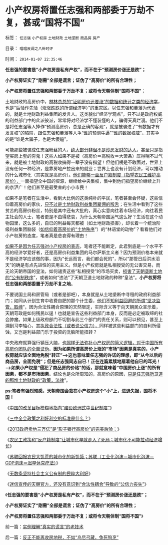 # 小产权房将置任志强和两部委于万劫不复，甚或“国将不国”

标签： `任志强` `小产权房` `土地财政` `土地垄断` `商品房` `房产` 

目录： `唱唱反调之八卦时评`

时间： `2014-01-07 22:35:46`

**任志强的要害是“小产权房是私有产权”，而不在于“预测房价涨还是跌”；**

**小产权房证实了“刚需”全部是谎言；证伪了“高房价”的所有合理性；**

**小产权房将置任志强和两部委于万劫不复；或将令天朝体制“国将不国”**；

土地财政的高房价中，[林林总总的“证明房价还要涨”的数据和统计之类的经济学](../../../2013/10/3/高房价和遗产税的吼猴主义及其宇宙真理的灾难后果.md)，也是“后验作先验（涨涨跌跌的所谓经济学）”的重灾区。以任志强和董藩为代表的，就是土地财政利益集团的发言人。这类貌似“经济学观点”，只不过是政府权威的利益部门中的此派彼派，常常将对经济学不懂装懂的人，骗得天真烂漫。他们不是将任志强等人捧作“预测高房价，总是正确的客观”，就是被骗进了“有数据才有发言权”的陷阱，跟任志强和董藩等人[争“谁的预测牛逼”“谁的数据权威”，](../../../2013/8/24/高房价中体现的社会主义信仰的泡沫，经济如何被毁灭的问题.md)其实争的是“谁是大骗子，也是大傻逼”。

可能那些被骗成任志强粉丝的人，[绝大部分非但不是炒房发财的达人](../../../2013/2/25/限购是救炒房客！不要把自已炒成咸鱼！.md)，甚至只是指望买房上套的穷鬼！这些人如果不是被（高房价＝高税收＝大萧条）压得喘不过气来，就是被土地财政的高税收搞得一辈子没有指望！但他们楞是不敢面对，世界上没有任何一种经济，是靠房地产拉出来的就业；世界上也没有计划经济，可以推动的什么城市化（其实就是高房价）。[他们能够一面反户籍制度（指望农民工维护高房价），](../../../2010/1/29/“户籍制度改革城市化”的本质是浩劫.md)一面指望全中国的资源，继续给中央集权，集中到他们指望房价继续上升的京沪广！他们甚至是最受害的小小市民！

如果不是笔者在生活中，看到大比例的这类纯朴的平民，笔者甚至会怀疑，这些信仰着高房价的家伙，[只不过是土地财政利益集团雇佣的喉舌](../../../2013/3/4/对国五条的民粹反扑，是对政策意志的考验.md)；在生活中看到了这些贫苦的高房价粉丝，特别是其中还有大批的，真心实意向往着市场经济，向往着民主社会的人士，笔者更是不由得悲哀，为什么天朝帝国运气这么好？生活在这个动物园里，这么多的，自已的利益每天都被（如土地财政损害），却长着一个统治阶级利益集团脑袋（[如信仰着高房价的“土地秩序](../../../2011/10/23/占用了国家的土地，贪污了自已的生命.md)”）的“林语堂的动物”？看看他们对小产权房的态度，笔者真是悲哀得有理由！

[如果不是因为任志强对小产权房的表态](../../../2013/11/25/小产权房是完整的私有产权,及“特权，物权，财产权，使用权，……”.md)，笔者还不能断定，此君到底是一个水平不高的经济学爱好者，还是高房价利益集团的马尔萨斯主义者？因为预测价格本来就不是经济学应该做的事，因为“长远而言，我们都会死的”，所以“那管日后洪水滔天”的确是有点先进性的实用主义。但是小产权房就是私相授受的无公害交易，而无论天朝帝国的皇法，如何谴责这些“私相授受”的市场买卖，[损害了天朝垄断土地的“公有制秩序](../../../2012/6/10/为什么金融秩序Order吴英该死.md)”，或者如何“违法”了天朝卫道土地财政的种种“皇法”。**小产权房将任志强和两部委置于万劫不复之地**。

不要说国土局和房管局（或者是部吧），本身就是从土地垄断中寻租的政府利益部门；如同从计划生育中收费自肥的那个计生委，[他们不知利益回避的所谓“坚决监管，取缔](../../../2013/12/4/中国的政府部门没有“关联利益回避”的廉政意识.md)”，因为合法性耦合原理的天然限定，实际含义等于向天朝民众宣示着，天朝苛政是如何残民以逞！也就是宣告这些利益部门本身，反而是必定被取缔的社会肿瘤。如果上级政府部门不切割与此三个部门的责任关系，则可以预见，甚至上溯到习李轴心，[其执政合法性（或者说公信力），](../../../2013/5/31/执政合法性的丧失，以财政危机为症状，以经济崩溃为根本，以革命为显象.md)同样被这些利益部门的自利所侵蚀，又岂是利益部门乐于投资的洗脑所能扭转？

中央政府就算强行镇压大脑，[也照样无法弥补小产权房的简义逻辑，对于中国所有高房价团队的全面证伪](../../../2013/11/23/商品房＝小产权房＋特许权税.md)。**因为如果所谓高房价上涨的“市场”因素是真实的，小产权房就应该全面地免税“转正”——>这也意味着任志强的许诺的理想，即“从今以后的商品房，全面免税”；但是任志强同志自已！正在连篇累牍地扇着他自已的耳光！——>如果小产权是“侵犯了商品房的价格”的话，那就意味着“中国房价上涨”的所有因素，都不是市场因素**。结论也是众所周知的，高房价的原因，[只是任志强所卫道的那堆土地财政的“政策，法律](../../../2013/11/22/“小产权房”是真正的产权，“商品房”是真正的特权.md)”。

**ps:笔者有强烈预感，天朝帝国会栽在小产权房这个“小”上，进退失据，[国将不国](../../../2009/7/24/人权普世价值观或令传统中国将不国.md)！**

《[中国的改革目标模糊地指向“建设欧洲式中世纪制度”](../../../2013/11/24/改革目标模糊地指向“建设欧洲式中世纪制度”.md)》

《[三中全会政策之利好利空的标准是什么？](../../../2014/1/5/三中全会政策之利好利空的标准是什么？.md)》

《[2013政府卖地三万亿”是“影子银行高房价”的完美后验；](../../../2014/1/3/“2013政府卖地三万亿”，预兆了房价涨，还是房价跌？.md)》

《[农民工政策和“反户籍制度”让城市化早就走入了死局；城市化不可能拉动经济增长](../../../2014/1/6/中国现经济水平上早就到达了城市化的极限；.md)》

《[苏联回报农民大饥荒的城市化的新饥饿；苏联（工业化泡沫＝城市化泡沫＝GDP泡沫＝迟早休克疗法）](../../../2014/1/6/苏联回报农民大饥荒的城市化拉动的大崩溃.md)》

《[无数条坚持社会主义公有制的民粹大利好](../../../2014/1/6/无数条坚持社会主义公有制的民粹大利好.md)》

《[迷信宣传的天朝官方，还没有意识到“合法性耦合”导致的“公信力丧失”](../../../2014/1/7/实例理解“真实的谎言”的老技术.md)》

《**任志强的要害是“小产权房是私有产权”，而不在于“预测房价涨还是跌”；**

**小产权房证实了“刚需”全部是谎言；证伪了“高房价”的所有合理性；**

**小产权房将置任志强和两部委于万劫不复；或将令天朝体制“国将不国”**》



前一篇：[实例理解“真实的谎言”的老技术](../../../2014/1/7/实例理解“真实的谎言”的老技术.md)

后一篇：[反正不能再收房地税，不如“鸟尽弓藏，兔死狗烹”](../../../2014/1/7/反正不能再收房地税，不如“鸟尽弓藏，兔死狗烹”.md)